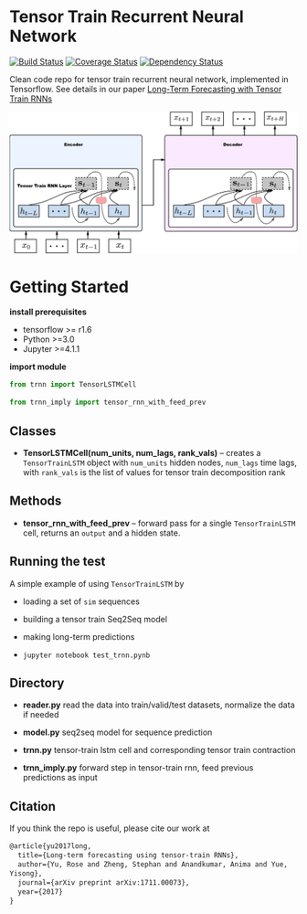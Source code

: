 # Tensor Train Recurrent Neural Network 

[![Build Status](https://travis-ci.org/voxpelli/node-github-publish.svg?branch=master)](https://travis-ci.org/voxpelli/node-github-publish)
[![Coverage Status](https://coveralls.io/repos/voxpelli/node-github-publish/badge.svg)](https://coveralls.io/r/voxpelli/node-github-publish)
[![Dependency Status](https://gemnasium.com/voxpelli/node-github-publish.svg)](https://gemnasium.com/voxpelli/node-github-publish)

Clean code repo for tensor train recurrent neural network, implemented in Tensorflow.
See details in our paper [Long-Term Forecasting with Tensor Train RNNs](https://arxiv.org/abs/1711.00073)

![](tlstm.png "Model Architecture for Tensor Train RNNs")

# Getting Started 

**install prerequisites**

* tensorflow >= r1.6
* Python >=3.0
* Jupyter >=4.1.1

**import module**

```python
from trnn import TensorLSTMCell
```

```python
from trnn_imply import tensor_rnn_with_feed_prev
```

## Classes

* **TensorLSTMCell(num\_units, num\_lags, rank\_vals)** – creates a `TensorTrainLSTM` object with `num_units` hidden nodes, `num_lags` time lags, with `rank_vals` is the list of values for tensor train decomposition rank

## Methods

* **tensor\_rnn\_with\_feed\_prev** – forward pass for a single `TensorTrainLSTM` cell, returns an `output` and a hidden state. 

## Running the test

A simple example of using `TensorTrainLSTM` by 

* loading a set of `sim` sequences
* building a tensor train Seq2Seq model
* making long-term predictions

* `jupyter notebook test_trnn.pynb`

## Directory

* **reader.py**
read the data into train/valid/test datasets, normalize the data if needed

* **model.py**
seq2seq model for sequence prediction

* **trnn.py**
tensor-train lstm cell and corresponding tensor train contraction

* **trnn_imply.py**
forward step in tensor-train rnn, feed previous predictions as input

## Citation

If you think the repo is useful, please cite our work at 

```
@article{yu2017long,
  title={Long-term forecasting using tensor-train RNNs},
  author={Yu, Rose and Zheng, Stephan and Anandkumar, Anima and Yue, Yisong},
  journal={arXiv preprint arXiv:1711.00073},
  year={2017}
}
```